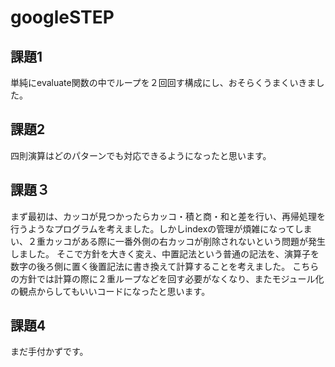# googleSTEP

## 課題1
単純にevaluate関数の中でループを２回回す構成にし、おそらくうまくいきました。


## 課題2
四則演算はどのパターンでも対応できるようになったと思います。

## 課題３
まず最初は、カッコが見つかったらカッコ・積と商・和と差を行い、再帰処理を行うようなプログラムを考えました。しかしindexの管理が煩雑になってしまい、２重カッコがある際に一番外側の右カッコが削除されないという問題が発生しました。
そこで方針を大きく変え、中置記法という普通の記法を、演算子を数字の後ろ側に置く後置記法に書き換えて計算することを考えました。
こちらの方針では計算の際に２重ループなどを回す必要がなくなり、またモジュール化の観点からしてもいいコードになったと思います。

## 課題4
まだ手付かずです。
